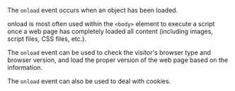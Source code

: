 The `onload` event occurs when an object has been loaded.

onload is most often used within the `<body>` element to execute a script once a web page has completely loaded all content (including images, script files, CSS files, etc.).

The `onload` event can be used to check the visitor's browser type and browser version, and load the proper version of the web page based on the information.

The `onload` event can also be used to deal with cookies.